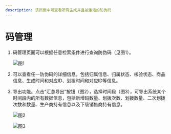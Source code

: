 ```yaml
---
description: 该页面中可查看所有生成并且被激活的防伪码
---
```


# 码管理

1. 码管理页面可以根据任意检索条件进行查询防伪码（见图1）。

   ![&#x56FE;1](http://md.stringon.com/img/%7Bfilename%7D%7B.suffix%7D20200903170414.png)

2. 可以查看任一防伪码的详细信息。包括归属信息、归属状态、核验状态、商品信息、生成时间和对应ID、划拨时间和对应ID等信息。
3. 导出功能。点击“汇总导出”按钮（图2），选择时间段（图3），可导出系统某个时间段内的所有数据信息，包括新增码数量、划拨次数、划拨数量、二次划拨次数和数量、生产商持有信息以及下级销售商持有信息。

   ![&#x56FE;2](http://md.stringon.com/img/%7Bfilename%7D%7B.suffix%7D20200903170431.png)

   ![&#x56FE;3](http://md.stringon.com/img/%7Bfilename%7D%7B.suffix%7D20200903170446.png)

